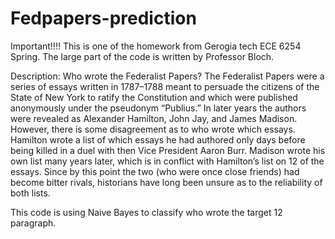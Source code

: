 # Fedpapers-prediction
Important!!!!
This is one of the homework from Gerogia tech ECE 6254 Spring.
The large part of the code is written by Professor Bloch.

Description:
Who wrote the Federalist Papers?
The Federalist Papers were a series of essays written in 1787–1788 meant to persuade the citizens
of the State of New York to ratify the Constitution and which were published anonymously under
the pseudonym “Publius.” In later years the authors were revealed as Alexander Hamilton, John Jay,
and James Madison. However, there is some disagreement as to who wrote which essays. Hamilton
wrote a list of which essays he had authored only days before being killed in a duel with then
Vice President Aaron Burr. Madison wrote his own list many years later, which is in conflict with
Hamilton’s list on 12 of the essays. Since by this point the two (who were once close friends) had
become bitter rivals, historians have long been unsure as to the reliability of both lists.


This code is using Naive Bayes to classify who wrote the target 12 paragraph.
